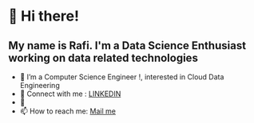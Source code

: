 # 👋 Hi there!
## My name is Rafi. I'm a Data Science Enthusiast working on data related technologies 
- 👀 I’m a Computer Science Engineer !, interested in Cloud Data Engineering
- 🌱 Connect with me : [LINKEDIN](https://www.linkedin.com/in/mohammed-rafiuddin-2955a325b/)
- 💞️ 
- 📫 How to reach me: [Mail me](mailto:mdrafiuddincse@gmail.com)
